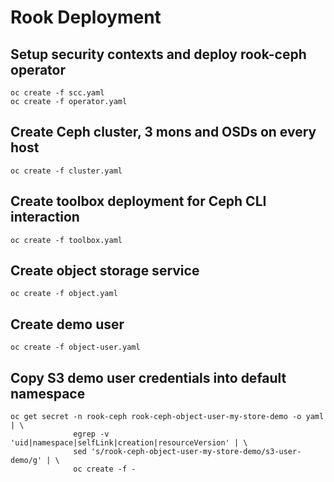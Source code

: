 # Rook Deployment

## Setup security contexts and deploy rook-ceph operator
```
oc create -f scc.yaml
oc create -f operator.yaml
```

## Create Ceph cluster, 3 mons and OSDs on every host
```
oc create -f cluster.yaml
```

## Create toolbox deployment for Ceph CLI interaction
```
oc create -f toolbox.yaml
```

## Create object storage service
```
oc create -f object.yaml
```

## Create demo user
```
oc create -f object-user.yaml
```

## Copy S3 demo user credentials into default namespace
```
oc get secret -n rook-ceph rook-ceph-object-user-my-store-demo -o yaml | \
              egrep -v 'uid|namespace|selfLink|creation|resourceVersion' | \
              sed 's/rook-ceph-object-user-my-store-demo/s3-user-demo/g' | \
              oc create -f -
```
